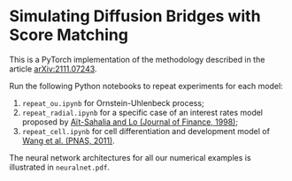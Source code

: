 # Simulating Diffusion Bridges with Score Matching
This is a PyTorch implementation of the methodology described in the article [arXiv:2111.07243](https://arxiv.org/abs/2111.07243).

Run the following Python notebooks to repeat experiments for each model:
1. `repeat_ou.ipynb` for Ornstein-Uhlenbeck process;
2. `repeat_radial.ipynb` for a specific case of an interest rates model proposed by [Aït-Sahalia and Lo (Journal of Finance, 1998)](https://doi.org/10.1111/0022-1082.215228);
3. `repeat_cell.ipynb` for cell differentiation and development model of [Wang et al. (PNAS, 2011)](https://www.pnas.org/doi/abs/10.1073/pnas.1017017108).

The neural network architectures for all our numerical examples is illustrated in `neuralnet.pdf`.